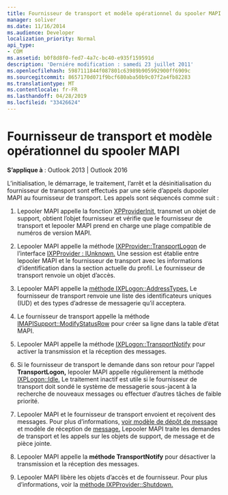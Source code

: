 ```yaml
---
title: Fournisseur de transport et modèle opérationnel du spooler MAPI
manager: soliver
ms.date: 11/16/2014
ms.audience: Developer
localization_priority: Normal
api_type:
- COM
ms.assetid: b0f8d8f0-fed7-4a7c-bc40-e935f159591d
description: 'Derniére modification : samedi 23 juillet 2011'
ms.openlocfilehash: 5987111844f087801c63989b905992900ff6909c
ms.sourcegitcommit: 8657170d071f9bcf680aba50b9c07f2a4fb82283
ms.translationtype: MT
ms.contentlocale: fr-FR
ms.lasthandoff: 04/28/2019
ms.locfileid: "33426624"
---
```

# <a name="transport-provider-and-mapi-spooler-operational-model"></a>Fournisseur de transport et modèle opérationnel du spooler MAPI

  
  
**S’applique à** : Outlook 2013 | Outlook 2016 
  
L’initialisation, le démarrage, le traitement, l’arrêt et la désinitialisation du fournisseur de transport sont effectués par une série d’appels dupooler MAPI au fournisseur de transport. Les appels sont séquencés comme suit :
  
1. Lepooler MAPI appelle la fonction [XPProviderInit,](xpproviderinit.md) transmet un objet de support, obtient l’objet fournisseur et vérifie que le fournisseur de transport et lepooler MAPI prend en charge une plage compatible de numéros de version MAPI. 
    
2. Lepooler MAPI appelle la méthode [IXPProvider::TransportLogon](ixpprovider-transportlogon.md) de l’interface [IXPProvider : IUnknown.](ixpprovideriunknown.md) Une session est établie entre lepooler MAPI et le fournisseur de transport avec les informations d’identification dans la section actuelle du profil. Le fournisseur de transport renvoie un objet d’accès. 
    
3. Lepooler MAPI appelle la [méthode IXPLogon::AddressTypes.](ixplogon-addresstypes.md) Le fournisseur de transport renvoie une liste des identificateurs uniques (IUD) et des types d’adresse de messagerie qu’il acceptera. 
    
4. Le fournisseur de transport appelle la méthode [IMAPISupport::ModifyStatusRow](imapisupport-modifystatusrow.md) pour créer sa ligne dans la table d’état MAPI. 
    
5. Lepooler MAPI appelle la méthode [IXPLogon::TransportNotify](ixplogon-transportnotify.md) pour activer la transmission et la réception des messages. 
    
6. Si le fournisseur de transport le demande dans son retour pour l’appel **TransportLogon,** lepooler MAPI appelle régulièrement la méthode [IXPLogon::Idle.](ixplogon-idle.md) Le traitement inactif est utile si le fournisseur de transport doit sondé le système de messagerie sous-jacent à la recherche de nouveaux messages ou effectuer d’autres tâches de faible priorité. 
    
7. Lepooler MAPI et le fournisseur de transport envoient et reçoivent des messages. Pour plus d’informations, [voir modèle de dépôt de message](message-submission-model.md) et modèle de réception de [message.](message-reception-model.md) Lepooler MAPI traite les demandes de transport et les appels sur les objets de support, de message et de pièce jointe.
    
8. Lepooler MAPI appelle la **méthode TransportNotify** pour désactiver la transmission et la réception des messages. 
    
9. Lepooler MAPI libère les objets d’accès et de fournisseur. Pour plus d’informations, voir la [méthode IXPProvider::Shutdown.](ixpprovider-shutdown.md) 
    

